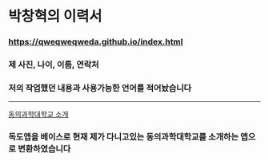 # 박창혁의 이력서
### https://qweqweqweda.github.io/index.html

### 제 사진, 나이, 이름, 연락처
### 저의 작업했던 내용과 사용가능한 언어를 적어놨습니다

*****************

[동의과학대학교 소개](https://qweqweqweda.github.io/app/index.html)

### 독도앱을 베이스로 현재 제가 다니고있는 동의과학대학교를 소개하는 앱으로 변환하였습니다
